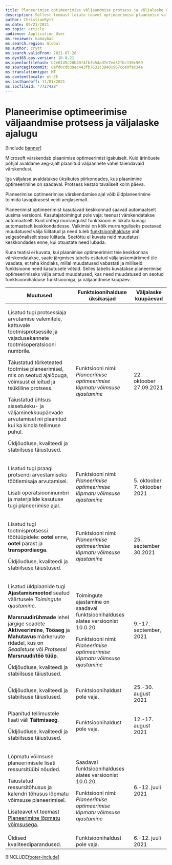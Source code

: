 ```yaml
---
title: Planeerimise optimeerimise väljaandmise protsess ja väljalaske ajalugu
description: Sellest teemast leiate teavet optimeerimise plaanimise väljalaskeprotsessi ja väljalaskeajaloo kohta.
author: ChristianRytt
ms.date: 09/21/2021
ms.topic: article
audience: Application User
ms.reviewer: kamaybac
ms.search.region: Global
ms.author: crytt
ms.search.validFrom: 2021-07-28
ms.dyn365.ops.version: 10.0.21
ms.openlocfilehash: b2e0145c28b40f4fbfb54ad7e7ed32fbc130c569
ms.sourcegitcommit: 8afd0cdb39ec443fb7631c39401967cce0fac34e
ms.translationtype: MT
ms.contentlocale: et-EE
ms.lasthandoff: 11/01/2021
ms.locfileid: "7727428"
---
```

# <a name="planning-optimization-release-process-and-release-history"></a>Planeerimise optimeerimise väljaandmise protsess ja väljalaske ajalugu

[!include [banner](../../includes/banner.md)]

Microsoft värskendab plaanimise optimeerimist igakuiselt. Kuid ärinõuete põhjal avaldame aeg-ajalt plaanitud väljaannete vahel täiendavaid värskendusi.

Iga väljalase avaldatakse üksikutes piirkondades, kus plaanimine optimeerimine on saadaval. Protsess kestab tavaliselt kolm päeva.

Planeerimise optimeerimise värskendamise ajal võib üldplaneerimine toimida tavapärasest veidi aeglasemalt.

Planeerimist optimeerimist kasutavad keskkonnad saavad automaatselt uusima versiooni. Kasutajatoimingut pole vaja: teenust värskendatakse automaatselt. Kuid ühtegi murrangulist funktsiooni ei lükata kunagi automaatselt keskkondadesse. Vaikimisi on kõik murranguliseks peetavad muudatused välja lülitatud ja need tuleb [funktsioonihalduse](../../../fin-ops-core/fin-ops/get-started/feature-management/feature-management-overview.md) abil selgesõnaliselt sisse lülitada. Seetõttu ei kuvata neid muudatusi keskkondades enne, kui otsustate need lubada.

Kuna teatisi ei kuvata, kui plaanimise optimeerimist teie keskkonnas värskendatakse, saate järgmises tabelis esitatud väljalaskemärkmed üle vaadata, et teha kindlaks, millal muudatused vabastati ja milliseid funktsioone need kasutusele võtsid. Selles tabelis kuvatakse planeerimise optimeerimiseks välja antud muudatused, kas need muudatused on seotud funktsioonihalduse funktsiooniga, ja väljaandmise kuupäev.

| Muutused | Funktsioonihalduse üksikasjad | Väljalaske kuupäevad |
|---|---|---|
| <p>Lisatud tugi protsessiaja arvutamise valemitele, kattuvale tootmisprotsessile ja vajadusekannete tootmisoperatsiooni numbrile.</p><p>Täiustatud tõrketeated tootmise planeerimisel, mis on seotud ajalõpuga, võimsust ei leitud ja tsükliline protsess.</p><p>Täiustatud ühtsus sissetuleku- ja väljaminekkuupäevade arvutamisel nii plaanitud kui ka kindla tellimuse puhul.</p><p>Üldjõudluse, kvaliteedi ja stabiilsuse täiustused. | Funktsiooni nimi: *Planeerimise optimeerimise lõpmatu võimsuse ajastamine* | 22. oktoober 27.09.2021 |
| <p>Lisatud tugi praagi protsendi arvestamiseks töötlemisaja arvutamisel.</p><p>Lisati operatsiooninumbri ja materjalide kasutuse tugi planeerimise ajal. | Funktsiooni nimi: *Planeerimise optimeerimise lõpmatu võimsuse ajastamine* | 5. oktoober 7. oktoober 2021 |
| <p>Lisatud tugi tootmisprotsessi töötüüpidele: **ootel** enne, **ootel** pärast ja **transpordiaega**.</p><p>Üldjõudluse, kvaliteedi ja stabiilsuse täiustused. | Funktsiooni nimi: *Planeerimise optimeerimise lõpmatu võimsuse ajastamine* | 25. september 30.2021 |
| <p>Lisatud üldplaanide tugi **Ajastamismeetod** seatud väärtusele *Toimingute ajastamine*.</p><p>**Marsruudirühmade** lehel järgige seadete **Aktiveerimine**, **Tööaeg** ja **Mahutavus** märkeruute ridadel, kus on *Seadistuse* või *Protsessi* **Marsruudi/töö tüüp**. </p><p>Üldjõudluse, kvaliteedi ja stabiilsuse täiustused. | <p>Toimingute ajastamine on saadaval funktsioonihalduses alates versioonist 10.0.20.</p><p>Funktsiooni nimi: *Planeerimise optimeerimise lõpmatu võimsuse ajastamine*</p>  | 9.-17. september, 2021 |
| Üldjõudluse, kvaliteedi ja stabiilsuse täiustused. | Funktsioonihaldust pole vaja. | 25.-30. august 2021 |
| <p>Plaanitud tellimustele lisati väli **Täitmisaeg**.</p><p>Üldjõudluse, kvaliteedi ja stabiilsuse täiustused.</p> | Funktsioonihaldust pole vaja. | 12.-17. august 2021 |
| <p>Lõpmatu võimsuse planeerimisele lisati ressursitüübi nõuded.</p><p>Täiustatud ressursitõhusus ja kalendri tõhusus lõpmatu võimsuse planeerimisel.</p><p>Lisateavet vt teemast [Planeerimine lõpmatu võimsusega](infinite-capacity-planning.md). | <p>Saadaval funktsioonihalduses alates versioonist 10.0.20.</p><p>Funktsiooni nimi: *Planeerimise optimeerimise lõpmatu võimsuse ajastamine*</p> | 6.-12. juuli 2021 |
| Üldised kvaliteediparandused. | Funktsioonihaldust pole vaja. | 6.-12. juuli 2021 |

[!INCLUDE[footer-include](../../../includes/footer-banner.md)]
